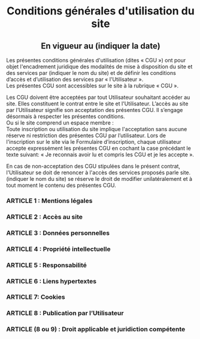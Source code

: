 # <center>Conditions générales d'utilisation du site</center>

## <center>En vigueur au (indiquer la date)</center>

Les présentes conditions générales d'utilisation (dites « CGU ») ont pour objet l'encadrement juridique des modalités de mise à disposition du site et des services par (indiquer le nom du site) et de définir les conditions d’accès et d’utilisation des services par « l'Utilisateur ».  
Les présentes CGU sont accessibles sur le site à la rubrique « CGU ».

Les CGU doivent être acceptées par tout Utilisateur souhaitant accéder au site. Elles constituent le contrat entre le site et l'Utilisateur. L’accès au site par l’Utilisateur signifie son acceptation des présentes CGU. Il s’engage désormais à respecter les présentes conditions.  
Ou si le site comprend un espace membre :  
Toute inscription ou utilisation du site implique l'acceptation sans aucune réserve ni restriction des présentes CGU par l’utilisateur. Lors de l'inscription sur le site via le Formulaire d’inscription, chaque utilisateur accepte expressément les présentes CGU en cochant la case précédant le texte suivant: « Je reconnais avoir lu et compris les CGU et je les accepte ».

En cas de non-acceptation des CGU stipulées dans le présent contrat, l'Utilisateur se doit de renoncer à l'accès des services proposés parle site. (indiquer le nom du site) se réserve le droit de modifier unilatéralement et à tout moment le contenu des présentes CGU.

### ARTICLE 1 : Mentions légales

### ARTICLE 2 : Accès au site

### ARTICLE 3 : Données personnelles

### ARTICLE 4 : Propriété intellectuelle

### ARTICLE 5 : Responsabilité

### ARTICLE 6 : Liens hypertextes

### ARTICLE 7: Cookies

### ARTICLE 8 : Publication par l’Utilisateur

### ARTICLE (8 ou 9) : Droit applicable et juridiction compétente

